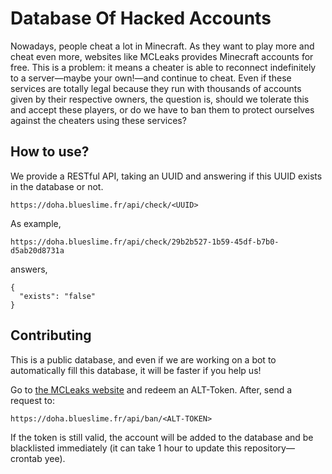 # Database Of Hacked Accounts

Nowadays, people cheat a lot in Minecraft. As they want to play more and cheat even more, websites
like MCLeaks provides Minecraft accounts for free. This is a problem: it means a cheater is able to
reconnect indefinitely to a server—maybe your own!—and continue to cheat. Even if these services are
totally legal because they run with thousands of accounts given by their respective owners, the question
is, should we tolerate this and accept these players, or do we have to ban them to protect ourselves
against the cheaters using these services?


## How to use?

We provide a RESTful API, taking an UUID and answering if this UUID exists in the database or not.

```
https://doha.blueslime.fr/api/check/<UUID>
```

As example,

```
https://doha.blueslime.fr/api/check/29b2b527-1b59-45df-b7b0-d5ab20d8731a
```

answers,

```
{
  "exists": "false"
}
```


## Contributing

This is a public database, and even if we are working on a bot to automatically fill
this database, it will be faster if you help us!

Go to [the MCLeaks website](https://mcleaks.net/get) and redeem an ALT-Token. After, send a request to:
```
https://doha.blueslime.fr/api/ban/<ALT-TOKEN>
```

If the token is still valid, the account will be added to the database and be blacklisted
immediately (it can take 1 hour to update this repository—crontab yee).
